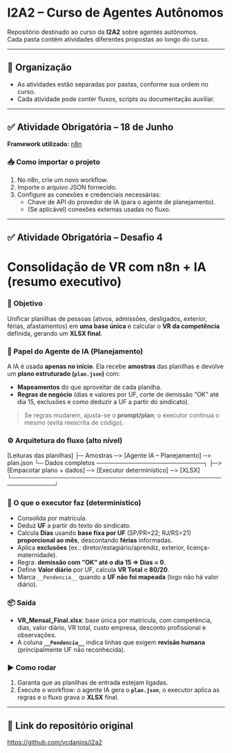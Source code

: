 # I2A2 – Curso de Agentes Autônomos

Repositório destinado ao curso da **I2A2** sobre agentes autônomos.  
Cada pasta contém atividades diferentes propostas ao longo do curso.

---

## 📁 Organização

- As atividades estão separadas por pastas, conforme sua ordem no curso.
- Cada atividade pode conter fluxos, scripts ou documentação auxiliar.

---

## ✅ Atividade Obrigatória – 18 de Junho

**Framework utilizado:** [n8n](https://n8n.io/)

### 📥 Como importar o projeto

1. No n8n, crie um novo workflow.
2. Importe o arquivo JSON fornecido.
3. Configure as conexões e credenciais necessárias:
   - Chave de API do provedor de IA (para o agente de planejamento).
   - (Se aplicável) conexões externas usadas no fluxo.

---

## ✅ Atividade Obrigatória – Desafio 4  
# Consolidação de VR com n8n + IA (resumo executivo)

### 🎯 Objetivo
Unificar planilhas de pessoas (ativos, admissões, desligados, exterior, férias, afastamentos) em **uma base única** e calcular o **VR da competência** definida, gerando um **XLSX final**.

### 🧠 Papel do Agente de IA (Planejamento)
A IA é usada **apenas no início**. Ela recebe **amostras** das planilhas e devolve um **plano estruturado (`plan.json`)** com:
- **Mapeamentos** do que aproveitar de cada planilha.
- **Regras de negócio** (dias e valores por UF, corte de demissão “OK” até dia 15, exclusões e como deduzir a UF a partir do sindicato).

> Se regras mudarem, ajusta-se o **prompt/plan**; o executor continua o mesmo (evita reescrita de código).

### ⚙️ Arquitetura do fluxo (alto nível)
[Leituras das planilhas]
├─ Amostras ─> [Agente IA – Planejamento] ─> plan.json
└─ Dados completos ─────────────────────────┐
├─> [Empacotar plano + dados] ─> [Executor determinístico] ─> [XLSX] 
└────────────────────────────────────────────────────────────┘


### 🧮 O que o executor faz (determinístico)
- Consolida por matrícula.
- Deduz **UF** a partir do texto do sindicato.
- Calcula **Dias** usando **base fixa por UF** (SP/PR=22; RJ/RS=21) **proporcional ao mês**, descontando **férias** informadas.
- Aplica **exclusões** (ex.: diretor/estagiário/aprendiz, exterior, licença-maternidade).
- Regra: **demissão com “OK” até o dia 15 ⇒ Dias = 0**.
- Define **Valor diário** por UF, calcula **VR Total** e **80/20**.
- Marca `__Pendencia__` quando a **UF não foi mapeada** (logo não há valor diário).

### 📦 Saída
- **VR_Mensal_Final.xlsx**: base única por matrícula, com competência, dias, valor diário, VR total, custo empresa, desconto profissional e observações.
- A coluna **`__Pendencia__`** indica linhas que exigem **revisão humana** (principalmente UF não reconhecida).

### ▶️ Como rodar
1. Garanta que as planilhas de entrada estejam ligadas.
2. Execute o workflow: o agente IA gera o **`plan.json`**, o executor aplica as regras e o fluxo grava o **XLSX** final.

---

## 🔗 Link do repositório original
https://github.com/vcdanjos/i2a2
